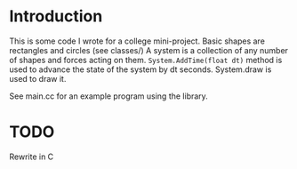 Introduction
============
This is some code I wrote for a college mini-project.
Basic shapes are rectangles and circles (see classes/)
A system is a collection of any number of shapes and
forces acting on them. `System.AddTime(float dt)` method
is used to advance the state of the system by dt seconds.
System.draw is used to draw it.

See main.cc for an example program using the library.

TODO
====
Rewrite in C
